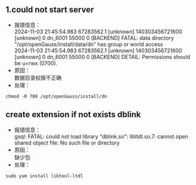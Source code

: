 ## 1.could not start server  
- 报错信息：   
  2024-11-03 21:45:54.983 67283562.1 [unknown] 140303456721600 [unknown] 0 dn_6001 55000  0 [BACKEND] FATAL:  data directory "/opt/openGauss/install/data/dn" has group or world access    
  2024-11-03 21:45:54.983 67283562.1 [unknown] 140303456721600 [unknown] 0 dn_6001 55000  0 [BACKEND] DETAIL:  Permissions should be u=rwx (0700).   
- 原因：  
  数据目录权限不正确    
- 处理：   
```
chmod -R 700 /opt/openGauss/install/dn
```
## create extension if not exists dblink
- 报错信息：    
  gsql: FATAL:  could not load library "dblink.so": libltdl.so.7: cannot open shared object file: No such file or directory  
- 原因：  
  缺少包  
- 处理：     
```
sudo yum install libtool-ltdl
```
